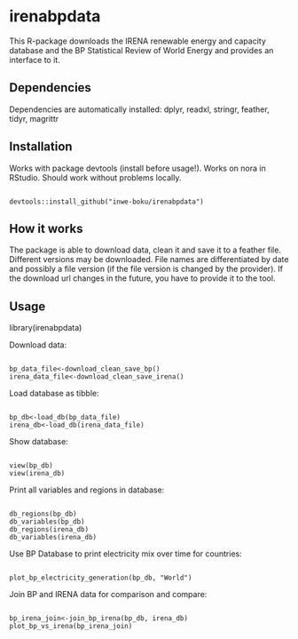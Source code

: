 # irenabpdata

This R-package downloads the IRENA renewable energy and capacity database and the BP Statistical Review of World Energy and provides an interface to it.

## Dependencies
Dependencies are automatically installed:
dplyr, readxl, stringr, feather, tidyr, magrittr

## Installation
Works with package devtools (install before usage!). Works on nora in RStudio. Should work without problems locally.
<pre><code>
devtools::install_github("inwe-boku/irenabpdata")
</code></pre>

## How it works
The package is able to download data, clean it and save it to a feather file.
Different versions may be downloaded. File names are differentiated by date and possibly a file version (if the file version is changed by the provider).
If the download url changes in the future, you have to provide it to the tool.

## Usage
library(irenabpdata)

Download data: 

<pre><code>
bp_data_file<-download_clean_save_bp()
irena_data_file<-download_clean_save_irena()
</code></pre>

Load database as tibble:

<pre><code>
bp_db<-load_db(bp_data_file)
irena_db<-load_db(irena_data_file)
</code></pre>

Show database:
<pre><code>
view(bp_db)
view(irena_db)
</pre></code>

Print all variables and regions in database:

<pre><code>
db_regions(bp_db)
db_variables(bp_db)
db_regions(irena_db)
db_variables(irena_db)
</code></pre>

Use BP Database to print electricity mix over time for countries:
<pre><code>
plot_bp_electricity_generation(bp_db, "World")
</code></pre>

Join BP and IRENA data for comparison and compare:
<pre><code>
bp_irena_join<-join_bp_irena(bp_db, irena_db)
plot_bp_vs_irena(bp_irena_join)
</code></pre>






